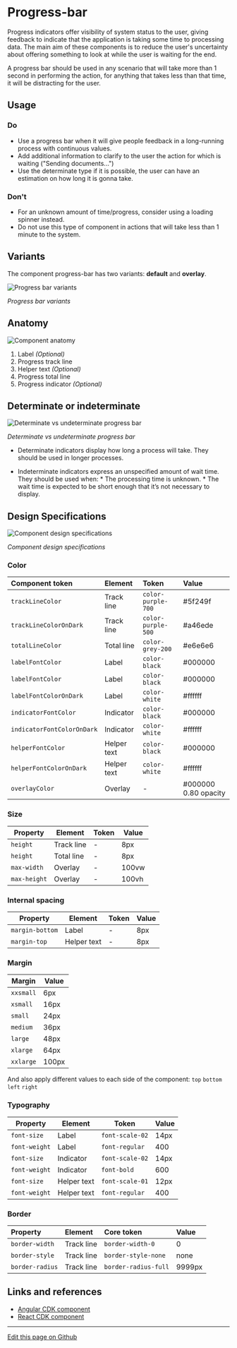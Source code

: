 # Progress-bar

Progress indicators offer visibility of system status to the user, giving feedback to indicate that the application is taking some time to processing data. The main aim of these components is to reduce the user's uncertainty about offering something to look at while the user is waiting for the end.

A progress bar should be used in any scenario that will take more than 1 second in performing the action, for anything that takes less than that time, it will be distracting for the user.

## Usage

### Do

* Use a progress bar when it will give people feedback in a long-running process with continuous values.
* Add additional information to clarify to the user the action for which is waiting ("Sending documents...")
* Use the determinate type if it is possible, the user can have an estimation on how long it is gonna take.

### Don't

* For an unknown amount of time/progress, consider using a loading spinner instead.
* Do not use this type of component in actions that will take less than 1 minute to the system.


## Variants

The component progress-bar has two variants: **default** and **overlay**.

![Progress bar variants](images/progress_variants.png)

_Progress bar variants_

## Anatomy

![Component anatomy](images/progress_anatomy.png)

1. Label _(Optional)_
2. Progress track line
3. Helper text _(Optional)_
4. Progress total line
5. Progress indicator _(Optional)_

## Determinate or indeterminate   
 
![Determinate vs undeterminate progress bar](images/progress_determinate_undeterminate.png)

_Determinate vs undeterminate progress bar_

* Determinate indicators display how long a process will take. They should be used in longer processes.

* Indeterminate indicators express an unspecified amount of wait time. They should be used when:
        * The processing time is unknown.
        * The wait time is expected to be short enough that it’s not necessary to display.   

## Design Specifications

![Component design specifications](images/progress_specs.png)

_Component design specifications_

### Color

| Component token            | Element                   | Token                   | Value      |
| :------------------------- | :------------------------ | :---------------------- | :--------- |
| `trackLineColor`           | Track line                | `color-purple-700`      | #5f249f    |
| `trackLineColorOnDark`     | Track line                | `color-purple-500`      | #a46ede    |
| `totalLineColor`           | Total line                | `color-grey-200`        | #e6e6e6    |
| `labelFontColor`           | Label                     | `color-black`           | #000000    |
| `labelFontColor`           | Label                     | `color-black`           | #000000    |
| `labelFontColorOnDark`     | Label                     | `color-white`           | #ffffff    |
| `indicatorFontColor`       | Indicator                 | `color-black`           | #000000    |
| `indicatorFontColorOnDark` | Indicator                 | `color-white`           | #ffffff    |
| `helperFontColor`          | Helper text               | `color-black`           | #000000    |
| `helperFontColorOnDark`    | Helper text               | `color-white`           | #ffffff    |
| `overlayColor`             | Overlay                   | -                       | #000000 0.80 opacity  |

### Size

| Property        | Element                      | Token            | Value     |
| --------------- | ---------------------------- | ---------------- | --------- |
| `height`        | Track line                   | -                | 8px       |
| `height`        | Total line                   | -                | 8px       |
| `max-width`     | Overlay                      | -                | 100vw     |
| `max-height`    | Overlay                      | -                | 100vh     |

### Internal spacing

| Property        | Element                      | Token            | Value     |
| --------------- | ---------------------------- | ---------------- | --------- |
| `margin-bottom` | Label                        | -                | 8px       |
| `margin-top`    | Helper text                  | -                | 8px       |

### Margin

| Margin | Value |
-- | --
```xxsmall``` | 6px
```xsmall``` | 16px
```small``` | 24px
```medium``` | 36px
```large``` | 48px
```xlarge``` | 64px
```xxlarge``` | 100px

And also apply different values to each side of the component:
```top``` ```bottom``` ```left``` ```right```

### Typography

| Property        | Element          | Token            | Value     |
| --------------- | ---------------- | ---------------- | --------- |
| `font-size`     | Label            | `font-scale-02`  | 14px      |
| `font-weight`   | Label            | `font-regular`   | 400       |
| `font-size`     | Indicator        | `font-scale-02`  | 14px      |
| `font-weight`   | Indicator        | `font-bold`      | 600       |
| `font-size`     | Helper text      | `font-scale-01`  | 12px      |
| `font-weight`   | Helper text      | `font-regular`   | 400       |

### Border

| Property                 | Element          | Core token                 | Value            |
| :----------------------- | :--------------- | :------------------------- | :--------------- |
| `border-width`           | Track line       | `border-width-0`           | 0                |
| `border-style`           | Track line       | `border-style-none`        | none             |
| `border-radius`          | Track line       | `border-radius-full`       | 9999px           |

## Links and references

* [Angular CDK component](https://developer.dxc.com/tools/angular/next/#/components/progressbar)
* [React CDK component](https://developer.dxc.com/tools/react/next/#/components/progressBar)

____________________________________________________________

[Edit this page on Github](https://github.com/dxc-technology/halstack-style-guide/blob/master/guidelines/components/progressbar/README.md)
